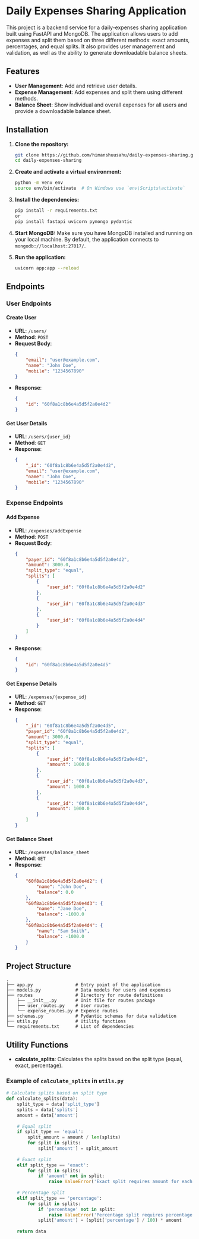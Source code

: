 
# Daily Expenses Sharing Application

This project is a backend service for a daily-expenses sharing application built using FastAPI and MongoDB. The application allows users to add expenses and split them based on three different methods: exact amounts, percentages, and equal splits. It also provides user management and validation, as well as the ability to generate downloadable balance sheets.

## Features
- **User Management**: Add and retrieve user details.
- **Expense Management**: Add expenses and split them using different methods.
- **Balance Sheet**: Show individual and overall expenses for all users and provide a downloadable balance sheet.

## Installation

1. **Clone the repository:**
    ```bash
    git clone https://github.com/himanshuusahu/daily-expenses-sharing.git
    cd daily-expenses-sharing
    ```

2. **Create and activate a virtual environment:**
    ```bash
    python -m venv env
    source env/bin/activate  # On Windows use `env\Scripts\activate`
    ```

3. **Install the dependencies:**
    ```bash
    pip install -r requirements.txt
    or
    pip install fastapi uvicorn pymongo pydantic

    ```

4. **Start MongoDB:**
    Make sure you have MongoDB installed and running on your local machine. By default, the application connects to `mongodb://localhost:27017/`.

5. **Run the application:**
    ```bash
    uvicorn app:app --reload
    ```

## Endpoints

### User Endpoints

#### Create User
- **URL**: `/users/`
- **Method**: `POST`
- **Request Body**:
    ```json
    {
        "email": "user@example.com",
        "name": "John Doe",
        "mobile": "1234567890"
    }
    ```
- **Response**:
    ```json
    {
        "id": "60f8a1c8b6e4a5d5f2a0e4d2"
    }
    ```

#### Get User Details
- **URL**: `/users/{user_id}`
- **Method**: `GET`
- **Response**:
    ```json
    {
        "_id": "60f8a1c8b6e4a5d5f2a0e4d2",
        "email": "user@example.com",
        "name": "John Doe",
        "mobile": "1234567890"
    }
    ```

### Expense Endpoints

#### Add Expense
- **URL**: `/expenses/addExpense`
- **Method**: `POST`
- **Request Body**:
    ```json
    {
        "payer_id": "60f8a1c8b6e4a5d5f2a0e4d2",
        "amount": 3000.0,
        "split_type": "equal",
        "splits": [
            {
                "user_id": "60f8a1c8b6e4a5d5f2a0e4d2"
            },
            {
                "user_id": "60f8a1c8b6e4a5d5f2a0e4d3"
            },
            {
                "user_id": "60f8a1c8b6e4a5d5f2a0e4d4"
            }
        ]
    }
    ```
- **Response**:
    ```json
    {
        "id": "60f8a1c8b6e4a5d5f2a0e4d5"
    }
    ```

#### Get Expense Details
- **URL**: `/expenses/{expense_id}`
- **Method**: `GET`
- **Response**:
    ```json
    {
        "_id": "60f8a1c8b6e4a5d5f2a0e4d5",
        "payer_id": "60f8a1c8b6e4a5d5f2a0e4d2",
        "amount": 3000.0,
        "split_type": "equal",
        "splits": [
            {
                "user_id": "60f8a1c8b6e4a5d5f2a0e4d2",
                "amount": 1000.0
            },
            {
                "user_id": "60f8a1c8b6e4a5d5f2a0e4d3",
                "amount": 1000.0
            },
            {
                "user_id": "60f8a1c8b6e4a5d5f2a0e4d4",
                "amount": 1000.0
            }
        ]
    }
    ```

#### Get Balance Sheet
- **URL**: `/expenses/balance_sheet`
- **Method**: `GET`
- **Response**:
    ```json
    {
        "60f8a1c8b6e4a5d5f2a0e4d2": {
            "name": "John Doe",
            "balance": 0.0
        },
        "60f8a1c8b6e4a5d5f2a0e4d3": {
            "name": "Jane Doe",
            "balance": -1000.0
        },
        "60f8a1c8b6e4a5d5f2a0e4d4": {
            "name": "Sam Smith",
            "balance": -1000.0
        }
    }
    ```

## Project Structure

```
.
├── app.py                # Entry point of the application
├── models.py             # Data models for users and expenses
├── routes                # Directory for route definitions
│   ├── __init__.py       # Init file for routes package
│   ├── user_routes.py    # User routes
│   └── expense_routes.py # Expense routes
├── schemas.py            # Pydantic schemas for data validation
├── utils.py              # Utility functions
└── requirements.txt      # List of dependencies
```

## Utility Functions
- **calculate_splits**: Calculates the splits based on the split type (equal, exact, percentage).

### Example of `calculate_splits` in `utils.py`
```python
# Calculate splits based on split type
def calculate_splits(data):
    split_type = data['split_type']
    splits = data['splits']
    amount = data['amount']
    
    # Equal split
    if split_type == 'equal':
        split_amount = amount / len(splits)
        for split in splits:
            split['amount'] = split_amount
    
    # Exact split
    elif split_type == 'exact':
        for split in splits:
            if 'amount' not in split:
                raise ValueError('Exact split requires amount for each participant')
    
    # Percentage split
    elif split_type == 'percentage':
        for split in splits:
            if 'percentage' not in split:
                raise ValueError('Percentage split requires percentage for each participant')
            split['amount'] = (split['percentage'] / 100) * amount
    
    return data
```

